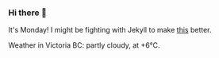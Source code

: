 ### Hi there :wave:

It's Monday! I might be fighting with Jekyll to make [this](https://swissclubtoronto.ca) better.

Weather in Victoria BC: partly cloudy, at +6°C.
